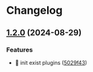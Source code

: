 # Changelog

## [1.2.0](https://github.com/Aimerny/MCDRPlugins/compare/OfflineWhitelistReforged-v1.1.1...OfflineWhitelistReforged-v1.2.0) (2024-08-29)


### Features

* :tada: init exist plugins ([5029f43](https://github.com/Aimerny/MCDRPlugins/commit/5029f430f3a376878270a08124a73cad63af7bc5))
